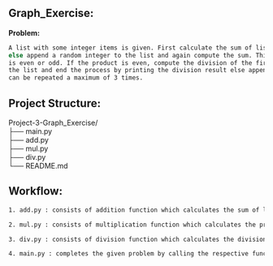 ﻿## Graph_Exercise:
**Problem:**
```bash
A list with some integer items is given. First calculate the sum of list items. If the sum is even perform the multiplication of the list items,
else append a random integer to the list and again compute the sum. This process is repeated a maximum of 3 times. Now, check whether the product
is even or odd. If the product is even, compute the division of the first and last item. Also if the last item is 0, return the first element of
the list and end the process by printing the division result else append a random integer to the list and again compute the product. This process
can be repeated a maximum of 3 times.
```

## Project Structure:
Project-3-Graph_Exercise/<br>
├── main.py <br>
├── add.py <br>
├── mul.py<br>
├── div.py <br>
└── README.md 

## Workflow:
```bash
1. add.py : consists of addition function which calculates the sum of list items.
```

```bash
2. mul.py : consists of multiplication function which calculates the product of list items.
```
```bash
3. div.py : consists of division function which calculates the division of first and last list item.
```
```bash
4. main.py : completes the given problem by calling the respective functions.
```
